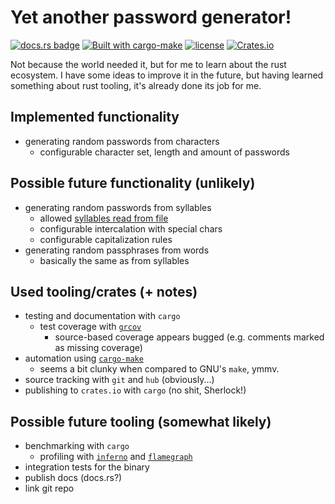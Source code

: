 # Yet another password generator!

[![docs.rs badge](https://docs.rs/yapg/badge.svg)](https://docs.rs/yapg/)
[![Built with cargo-make](https://sagiegurari.github.io/cargo-make/assets/badges/cargo-make.svg)](https://sagiegurari.github.io/cargo-make)
[![license](https://img.shields.io/github/license/tillyboy/yapg)](https://github.com/tillyboy/yapg/blob/master/LICENSE)
[![Crates.io](https://img.shields.io/crates/v/yapg)](https://crates.io/crates/yapg)

Not because the world needed it, but for me to learn about the rust ecosystem.
I have some ideas to improve it in the future, but having learned something
about rust tooling, it's already done its job for me.

## Implemented functionality

- generating random passwords from characters
  - configurable character set, length and amount of passwords

## Possible future functionality (unlikely)

- generating random passwords from syllables
  - allowed [syllables read from file](https://www.eff.org/deeplinks/2016/07/new-wordlists-random-passphrases)
  - configurable intercalation with special chars
  - configurable capitalization rules
- generating random passphrases from words
  - basically the same as from syllables

## Used tooling/crates (+ notes)

- testing and documentation with `cargo`
  - test coverage with [`grcov`](https://crates.io/crates/grcov)
    - source-based coverage appears bugged (e.g. comments marked as missing
      coverage)
- automation using [`cargo-make`](https://crates.io/crates/cargo-make)
  - seems a bit clunky when compared to GNU's `make`, ymmv.
- source tracking with `git` and `hub` (obviously...)
- publishing to `crates.io` with `cargo` (no shit, Sherlock!)

## Possible future tooling (somewhat likely)

- benchmarking with `cargo`
  - profiling with [`inferno`](https://crates.io/crates/inferno) and
    [`flamegraph`]()
- integration tests for the binary
- publish docs (docs.rs?)
- link git repo
